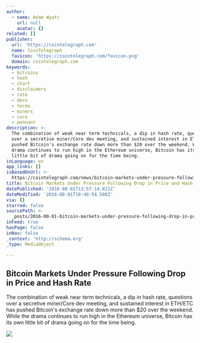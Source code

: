 ```yaml
---
author:
  - name: Adam Wyatt
    url: null
    avatar: {}
related: []
publisher:
  url: 'https://cointelegraph.com'
  name: CoinTelegraph
  favicon: 'https://cointelegraph.com/favicon.png'
  domain: cointelegraph.com
keywords:
  - bitcoins
  - hash
  - chart
  - disclaimers
  - rate
  - devs
  - terms
  - miners
  - core
  - pennant
description: >-
  The combination of weak near term technicals, a dip in hash rate, questions
  over a secretive miner/Core dev meeting, and sustained interest in ETH/ETC has
  pushed Bitcoin's exchange rate down more than $20 over the weekend. While the
  drama continues to run high in the Ethereum universe, Bitcoin has its own
  little bit of drama going on for the time being.
inLanguage: en
app_links: []
isBasedOnUrl: >-
  https://cointelegraph.com/news/bitcoin-markets-under-pressure-following-drop-in-price-and-hash-rate
title: Bitcoin Markets Under Pressure Following Drop in Price and Hash Rate
datePublished: '2016-08-01T13:57:14.821Z'
dateModified: '2016-08-01T10:48:54.580Z'
via: {}
starred: false
sourcePath: >-
  _posts/2016-08-01-bitcoin-markets-under-pressure-following-drop-in-price-and-h.md
inFeed: true
hasPage: false
inNav: false
_context: 'http://schema.org'
_type: MediaObject

---
```

<article style=""><h1>Bitcoin Markets Under Pressure Following Drop in Price and Hash Rate</h1><p>The combination of weak near term technicals, a dip in hash rate, questions over a secretive miner/Core dev meeting, and sustained interest in ETH/ETC has pushed Bitcoin's exchange rate down more than $20 over the weekend. While the drama continues to run high in the Ethereum universe, Bitcoin has its own little bit of drama going on for the time being.</p><img src="https://lh3.googleusercontent.com/CJTB3qiXR-AgWhskhZdFmLo1yzlxy6F4hdhiaYJy3I9tOi0JD9W2tmF70SY5KY_pV9GiHjiENdzsVjCDOdIpav2PCiRi7gB-t7Mg0_vCQC15B43QSlD2OGW4TNIor8EvjMQXdKB7-jCWEJwHfQ" /></article>